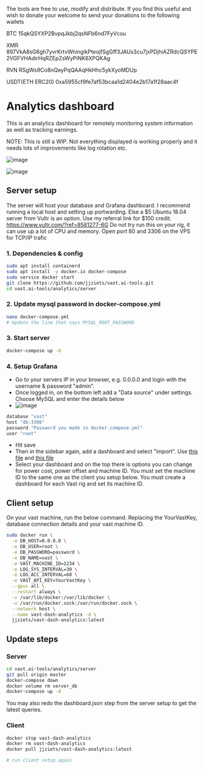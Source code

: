 The tools are free to use, modify and distribute. If you find this useful and wish to donate your welcome to send your donations to the following wallets

BTC 15qkQSYXP2BvpqJkbj2qsNFb6nd7FyVcou

XMR 897VkA8sG6gh7yvrKrtvWningikPteojfSgGff3JAUs3cu7jxPDjhiAZRdcQSYPE2VGFVHAdirHqRZEpZsWyPiNK6XPQKAg

RVN RSgWs9Co8nQeyPqQAAqHkHhc5ykXyoMDUp

USDT(ETH ERC20) 0xa5955cf9fe7af53bcaa1d2404e2b17a1f28aac4f

# Analytics dashboard

This is an analytics dashboard for remotely monitoring system information as well as tracking earnings.

NOTE: This is still a WIP. Not everything displayed is working properly and it needs lots of improvements like log rotation etc.

![image](https://user-images.githubusercontent.com/19214485/143225097-8ac65fc8-5899-4760-bd86-edb245da8752.png)


![image](https://user-images.githubusercontent.com/19214485/142931964-4ea23bd8-8fd7-40e5-bfcf-c88a9fffc78c.png)


## Server setup

The server will host your database and Grafana dashboard.
I recommend running a local host and setting up portwarding. Else a $5 Ubuntu 18.04 server from Vultr is an option. Use my referral link for $100 credit.
https://www.vultr.com/?ref=8581277-6G
Do not try run this on your rig, it can use up a lot of CPU and memory.
Open port 80 and 3306 on the VPS for TCP/IP trafic

### 1. Dependencies & config
```bash
sudo apt install containerd
sudo apt install -y docker.io docker-compose
sudo service docker start
git clone https://github.com/jjziets/vast.ai-tools.git
cd vast.ai-tools/analytics/server
```

### 2. Update mysql password in docker-compose.yml
```bash
nano docker-compose.yml
# Update the line that says MYSQL_ROOT_PASSWORD
```

### 3. Start server
```bash
docker-compose up -d
```

### 4. Setup Grafana
- Go to your servers IP in your browser, e.g. 0.0.0.0 and login with the username & password "admin".
- Once logged in, on the bottom left add a "Data source" under settings. Choose MySQL and enter the details below
- ![image](https://user-images.githubusercontent.com/19214485/143194086-066fd254-c303-49bf-b6fd-3ea5c6c551ab.png)

```bash
database "vast"
host "db:3306"
password "Password you made in docker.compose.yml"
user "root"
```
- Hit save
- Then in the sidebar again, add a dashboard and select "import". Use [this file](https://github.com/jjziets/vast.ai-tools/blob/master/analytics/server/config/Vast-Account%20Overall.json) and [this file](https://github.com/jjziets/vast.ai-tools/blob/master/analytics/server/config/Vast-Host-Details.json)
- Select your dashboard and on the top there is options you can change for power cost, power offset and machine ID. You must set the machine ID to the same one as the client you setup below. You must create a dashboard for each Vast rig and set its machine ID.

## Client setup
On your vast machine, run the below command. Replacing the YourVastKey, database connection details and your vast machine ID.

```bash
sudo docker run \
  -e DB_HOST=0.0.0.0 \
  -e DB_USER=root \
  -e DB_PASSWORD=password \
  -e DB_NAME=vast \
  -e VAST_MACHINE_ID=1234 \
  -e LOG_SYS_INTERVAL=30 \
  -e LOG_ACC_INTERVAL=60 \
  -e VAST_API_KEY=YourVastKey \
  --gpus all \
  --restart always \
  -v /var/lib/docker:/var/lib/docker \
  -v /var/run/docker.sock:/var/run/docker.sock \
  --network host \
  --name vast-dash-analytics -d \
  jjziets/vast-dash-analytics:latest
```



## Update steps

### Server
```bash
cd vast.ai-tools/analytics/server
git pull origin master
docker-compose down
docker volume rm server_db
docker-compose up -d
```

You may also redo the dashboard.json step from the server setup to get the latest queries.

### Client
```bash
docker stop vast-dash-analytics
docker rm vast-dash-analytics
docker pull jjziets/vast-dash-analytics:latest

# run client setup again
```
